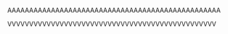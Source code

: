 AAAAAAAAAAAAAAAAAAAAAAAAAAAAAAAAAAAAAAAAAAAAAAAAA



VVVVVVVVVVVVVVVVVVVVVVVVVVVVVVVVVVVVVVVVVVVVVVVV

